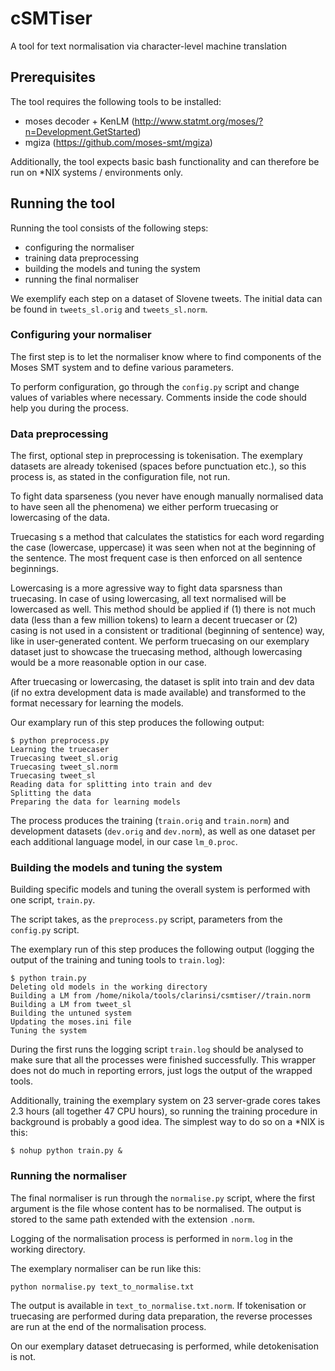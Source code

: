 # cSMTiser
A tool for text normalisation via character-level machine translation

## Prerequisites

The tool requires the following tools to be installed:

* moses decoder + KenLM (http://www.statmt.org/moses/?n=Development.GetStarted)
* mgiza (https://github.com/moses-smt/mgiza)

Additionally, the tool expects basic bash functionality and can therefore be run on *NIX systems / environments only.

## Running the tool

Running the tool consists of the following steps:
- configuring the normaliser
- training data preprocessing
- building the models and tuning the system
- running the final normaliser

We exemplify each step on a dataset of Slovene tweets. The initial data can be found in ```tweets_sl.orig``` and ```tweets_sl.norm```.

### Configuring your normaliser

The first step is to let the normaliser know where to find components of the Moses SMT system and to define various parameters.

To perform configuration, go through the ```config.py``` script and change values of variables where necessary. Comments inside the code should help you during the process.

### Data preprocessing

The first, optional step in preprocessing is tokenisation. The exemplary datasets are already tokenised (spaces before punctuation etc.), so this process is, as stated in the configuration file, not run.

To fight data sparseness (you never have enough manually normalised data to have seen all the phenomena) we either perform truecasing or lowercasing of the data.

Truecasing s a method that calculates the statistics for each word regarding the case (lowercase, uppercase) it was seen when not at the beginning of the sentence. The most frequent case is then enforced on all sentence beginnings.

Lowercasing is a more agressive way to fight data sparsness than truecasing. In case of using lowercasing, all text normalised will be lowercased as well. This method should be applied if (1) there is not much data (less than a few million tokens) to learn a decent truecaser or (2) casing is not used in a consistent or traditional (beginning of sentence) way, like in user-generated content. We perform truecasing on our exemplary dataset just to showcase the truecasing method, although lowercasing would be a more reasonable option in our case.

After truecasing or lowercasing, the dataset is split into train and dev data (if no extra development data is made available) and transformed to the format necessary for learning the models.

Our examplary run of this step produces the following output:

```
$ python preprocess.py
Learning the truecaser
Truecasing tweet_sl.orig
Truecasing tweet_sl.norm
Truecasing tweet_sl
Reading data for splitting into train and dev
Splitting the data
Preparing the data for learning models
```

The process produces the training (```train.orig``` and ```train.norm```) and development datasets (```dev.orig``` and ```dev.norm```), as well as one dataset per each additional language model, in our case ```lm_0.proc```.

### Building the models and tuning the system

Building specific models and tuning the overall system is performed with one script, ```train.py```.

The script takes, as the ```preprocess.py``` script, parameters from the ```config.py``` script.

The exemplary run of this step produces the following output (logging the output of the training and tuning tools to ```train.log```):

```
$ python train.py
Deleting old models in the working directory
Building a LM from /home/nikola/tools/clarinsi/csmtiser//train.norm
Building a LM from tweet_sl
Building the untuned system
Updating the moses.ini file
Tuning the system
```

During the first runs the logging script ```train.log``` should be analysed to make sure that all the processes were finished successfully. This wrapper does not do much in reporting errors, just logs the output of the wrapped tools.

Additionally, training the exemplary system on 23 server-grade cores takes 2.3 hours (all together 47 CPU hours), so running the training procedure in background is probably a good idea. The simplest way to do so on a *NIX is this:

```
$ nohup python train.py &
```

### Running the normaliser

The final normaliser is run through the ```normalise.py``` script, where the first argument is the file whose content has to be normalised. The output is stored to the same path extended with the extension ```.norm```.

Logging of the normalisation process is performed in ```norm.log``` in the working directory.

The exemplary normaliser can be run like this:

```
python normalise.py text_to_normalise.txt
```

The output is available in ```text_to_normalise.txt.norm```. If tokenisation or truecasing are performed during data preparation, the reverse processes are run at the end of the normalisation process.

On our exemplary dataset detruecasing is performed, while detokenisation is not.
